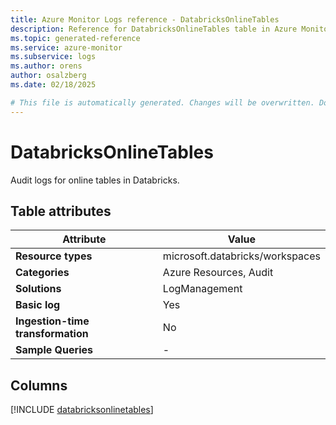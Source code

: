 ```yaml
---
title: Azure Monitor Logs reference - DatabricksOnlineTables
description: Reference for DatabricksOnlineTables table in Azure Monitor Logs.
ms.topic: generated-reference
ms.service: azure-monitor
ms.subservice: logs
ms.author: orens
author: osalzberg
ms.date: 02/18/2025

# This file is automatically generated. Changes will be overwritten. Do not change this file directly.
---
```


# DatabricksOnlineTables

Audit logs for online tables in Databricks.


## Table attributes

|Attribute|Value|
|---|---|
|**Resource types**|microsoft.databricks/workspaces|
|**Categories**|Azure Resources, Audit|
|**Solutions**| LogManagement|
|**Basic log**|Yes|
|**Ingestion-time transformation**|No|
|**Sample Queries**|-|



## Columns
  
[!INCLUDE [databricksonlinetables](~/reusable-content/ce-skilling/azure/includes/azure-monitor/reference/tables/databricksonlinetables-include.md)]
